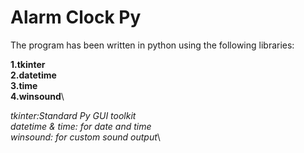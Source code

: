 # Alarm Clock Py
The program has been written in python using the following libraries:

**1.tkinter**\
**2.datetime**\
**3.time**\
**4.winsound**\

_tkinter:Standard Py GUI toolkit_\
_datetime & time: for date and time_\
_winsound: for custom sound output_\
